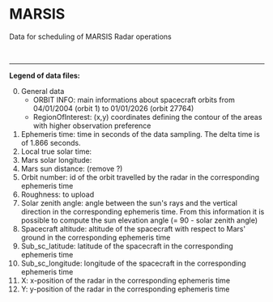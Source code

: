 # MARSIS
Data for scheduling of MARSIS Radar operations

&nbsp;

---

**Legend of data files:**

0. General data
    - ORBIT INFO: main informations about spacecraft orbits from 04/01/2004 (orbit 1) to 01/01/2026 (orbit 27764)
    - RegionOfInterest: (x,y) coordinates defining the contour of the areas with higher observation preference
1. Ephemeris time: time in seconds of the data sampling. The delta time is of 1.866 seconds.
2. Local true solar time: 
3. Mars solar longitude: 
4. Mars sun distance: (remove ?)
5. Orbit number: id of the orbit travelled by the radar in the corresponding ephemeris time
6. Roughness: to upload
7. Solar zenith angle: angle between the sun's rays and the vertical direction in the corresponding ephemeris time. From this information it is possible to compute the sun elevation angle (= 90 - solar zenith angle)
8. Spacecraft altitude: altitude of the spacecraft with respect to Mars' ground in the corresponding ephemeris time
9. Sub_sc_latitude: latitude of the spacecraft in the corresponding ephemeris time
10. Sub_sc_longitude: longitude of the spacecraft in the corresponding ephemeris time
11. X: x-position of the radar in the corresponding ephemeris time
12. Y: y-position of the radar in the corresponding ephemeris time

